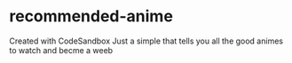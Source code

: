 # recommended-anime
Created with CodeSandbox
Just a simple that tells you all the good animes to watch and becme a weeb

